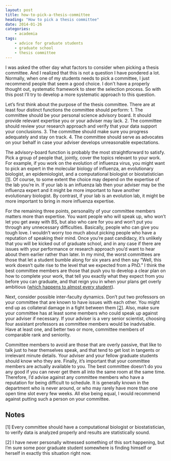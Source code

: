 ```yaml
---
layout: post
title: how-to-pick-a-thesis-committee
heading: "How to pick a thesis committee"
date: 2014-01-26
categories: 
    - academia
tags:
    - advice for graduate students
    - graduate school
    - thesis committee
---
```

I was asked the other day what factors to consider when picking a thesis committee. And I realized that this is not a question I have pondered a lot. Normally, when one of my students needs to pick a committee, I just recommend people that seem a good choice. I don't have a properly thought out, systematic framework to steer the selection process. So with this post I’ll try to develop a more systematic approach to this question.

<!--more-->

Let’s first think about the purpose of the thesis committee. There are at least four distinct functions the committee should perform: 1. The committee should be your personal science advisory board. It should provide relevant expertise you or your adviser may lack. 2. The committee should review your research approach and verify that your data support your conclusions. 3. The committee should make sure you progress adequately and stay on track. 4. The committee should serve as advocates on your behalf in case your adviser develops unreasonable expectations.

The advisory-board function is probably the most straightforward to satisfy. Pick a group of people that, jointly, cover the topics relevant to your work. For example, if you work on the evolution of influenza virus, you might want to pick an expert in the molecular biology of influenza, an evolutionary biologist, an epidemiologist, and a computational biologist or biostatistician [[1]](#note1). Of course, to some extent the choice may depend on the expertise of the lab you’re in. If your lab is an influenza lab then your adviser may be the influenza expert and it might be more important to have another evolutionary biologist. By contrast, if your lab is an evolution lab, it might be more important to bring in more influenza expertise.

For the remaining three points, personality of your committee members matters more than expertise. You want people who will speak up, who won’t let you get away with BS, but also who care for you and won’t put you through any unnecessary difficulties. Basically, people who can give you tough love. I wouldn’t worry too much about picking people who have a reputation of speaking their mind. Once you’re past candidacy, it’s unlikely that you will be kicked out of graduate school, and in any case if there are issues with your performance or research approach you’d want to hear about them earlier rather than later. In my mind, the worst committees are those that let a student bumble along for six years and then say “Well, this work doesn’t quite rise to the level that we expected from a PhD.” I think the best committee members are those that push you to develop a clear plan on how to complete your work, that tell you exactly what they expect from you before you can graduate, and that reign you in when your plans get overly ambitious ([which happens to almost every student](/blog/2013/12/7/excess-ambitionthe-eternal-flaw-of-all-phd-thesis-proposals)).

Next, consider possible inter-faculty dynamics. Don’t put two professors on your committee that are known to have issues with each other. You might end up as collateral damage in a fight between them [[2]](#note2). Also, make sure your committee has at least some members who could speak up against your adviser if necessary. If your adviser is a very senior scientist, choosing four assistant professors as committee members would be inadvisable. Have at least one, and better two or more, committee members of comparable rank and seniority. 

Committee members to avoid are those that are overly passive, that like to talk just to hear themselves speak, and that tend to get lost in tangents or irrelevant minute details. Your adviser and your fellow graduate students should know who they are. Finally, it’s important that your committee members are actually available to you. The best committee doesn’t do you any good if you can never get them all into the same room at the same time. Therefore, I’d advise against any committee members who have a reputation for being difficult to schedule. It is generally known in the department who is never around, or who may rarely have more than one open time slot every few weeks. All else being equal, I would recommend against putting such a person on your committee.

## Notes

[1]<a id="note1"></a> Every committee should have a computational biologist or biostatistician, to verify data is analyzed properly and results are statistically sound.

[2]<a id="note2"></a> I have never personally witnessed something of this sort happening, but I’m sure some poor graduate student somewhere is finding himself or herself in exactly this situation right now.
